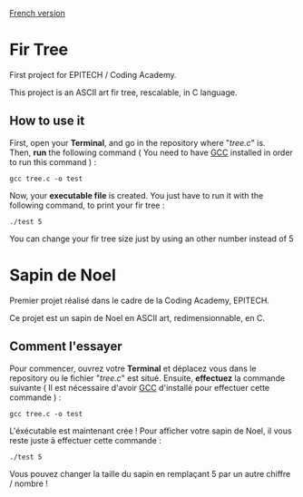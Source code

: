 [French version](#Comment-l'essayer)

# Fir Tree

First project for EPITECH / Coding Academy.

This project is an ASCII art fir tree, rescalable, in C language.

## How to use it

First, open your **Terminal**, and go in the repository where "_tree.c_" is.  
Then, **run** the following command ( You need to have [GCC](https://gcc.gnu.org/install/) installed in order to run this command ) : 
```
gcc tree.c -o test
```
Now, your **executable file** is created. You just have to run it with the following command, to print your fir tree :
```
./test 5
```
You can change your fir tree size just by using an other number instead of 5            

# Sapin de Noel

Premier projet réalisé dans le cadre de la Coding Academy, EPITECH.

Ce projet est un sapin de Noel en ASCII art, redimensionnable, en C.

## Comment l'essayer

Pour commencer, ouvrez votre **Terminal** et déplacez vous dans le repository ou le fichier "_tree.c_" est situé.
Ensuite, **effectuez** la commande suivante ( Il est nécessaire d'avoir [GCC](https://gcc.gnu.org/install/) d'installé pour effectuer cette commande ) : 
```
gcc tree.c -o test
```
L'éxécutable est maintenant crée ! Pour afficher votre sapin de Noel, il vous reste juste à effectuer cette commande :
```
./test 5
```
Vous pouvez changer la taille du sapin en remplaçant 5 par un autre chiffre / nombre !
